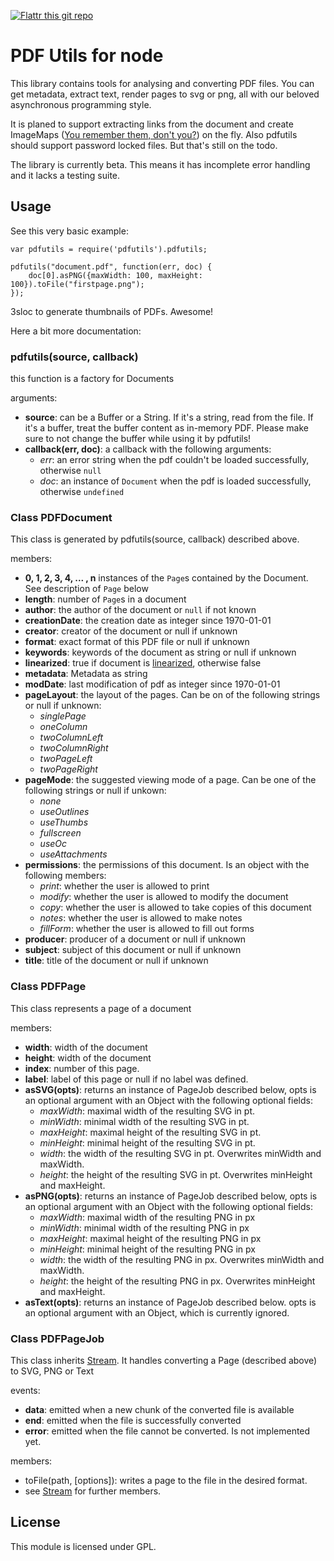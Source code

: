 [![Flattr this git repo](http://api.flattr.com/button/flattr-badge-large.png)](https://flattr.com/submit/auto?user_id=Gottox&url=https://github.com/Gottox/node-pdfutils&title=node-pdfutils&language=&tags=github&category=software)

PDF Utils for node
==================

This library contains tools for analysing and converting PDF files. You can
get metadata, extract text, render pages to svg or png, all with our beloved
asynchronous programming style.

It is planed to support extracting links from the document and create ImageMaps
([You remember them, don't you?](http://en.wikipedia.org/wiki/Image_map)) on
the fly. Also pdfutils should support password locked files.
But that's still on the todo.

The library is currently beta. This means it has incomplete error handling and
it lacks a testing suite.

Usage
-----

See this very basic example:

	var pdfutils = require('pdfutils').pdfutils;

	pdfutils("document.pdf", function(err, doc) {
		doc[0].asPNG({maxWidth: 100, maxHeight: 100}).toFile("firstpage.png");
	});

3sloc to generate thumbnails of PDFs. Awesome!

Here a bit more documentation:

### pdfutils(source, callback)

this function is a factory for Documents

arguments:

 * __source__: can be a Buffer or a String. If it's a string, read from the
  file. If it's a buffer, treat the buffer content as in-memory PDF.
  Please make sure to not change the buffer while using it by pdfutils!
 * __callback(err, doc)__: a callback with the following arguments:
   * _err_: an error string when the pdf couldn't be loaded successfully,
     otherwise `null`
   * _doc_: an instance of `Document` when the pdf is loaded successfully,
     otherwise `undefined`

### Class PDFDocument

This class is generated by pdfutils(source, callback) described above.

members:

 * __0, 1, 2, 3, 4, ... , n__ instances of the `Page`s contained by the
  Document. See description of `Page` below
 * __length__: number of `Page`s in a document
 * __author__: the author of the document or `null` if not known
 * __creationDate__: the creation date as integer since 1970-01-01
 * __creator__: creator of the document or null if unknown
 * __format__: exact format of this PDF file or null if unknown
 * __keywords__: keywords of the document as string or null if unknown
 * __linearized__: true if document is [linearized](http://www.citationsoftware.com/faqPDFlinearization.htm),
   otherwise false
 * __metadata__: Metadata as string
 * __modDate__: last modification of pdf as integer since 1970-01-01
 * __pageLayout__: the layout of the pages. Can be on of the following strings or null if unknown:
   * _singlePage_
   * _oneColumn_
   * _twoColumnLeft_
   * _twoColumnRight_
   * _twoPageLeft_
   * _twoPageRight_
 * __pageMode__: the suggested viewing mode of a page. Can be one of the following strings or null if unkown:
   * _none_
   * _useOutlines_
   * _useThumbs_
   * _fullscreen_
   * _useOc_
   * _useAttachments_
 * __permissions__: the permissions of this document. Is an object with the following members:
   * _print_: whether the user is allowed to print
   * _modify_: whether the user is allowed to modify the document
   * _copy_: whether the user is allowed to take copies of this document
   * _notes_: whether the user is allowed to make notes
   * _fillForm_: whether the user is allowed to fill out forms
 * __producer__: producer of a document or null if unknown
 * __subject__: subject of this document or null if unknown
 * __title__: title of the document or null if unknown

### Class PDFPage

This class represents a page of a document

members:

 * __width__: width of the document
 * __height__: width of the document
 * __index__: number of this page.
 * __label__: label of this page or null if no label was defined.
 * __asSVG(opts)__: returns an instance of PageJob described below, opts is an
   optional argument with an Object with the following optional fields:
   * _maxWidth_: maximal width of the resulting SVG in pt.
   * _minWidth_: minimal width of the resulting SVG in pt.
   * _maxHeight_: maximal height of the resulting SVG in pt.
   * _minHeight_: minimal height of the resulting SVG in pt.
   * _width_: the width of the resulting SVG in pt. Overwrites minWidth and
     maxWidth.
   * _height_: the height of the resulting SVG in pt. Overwrites minHeight and
     maxHeight.
 * __asPNG(opts)__: returns an instance of PageJob described below, opts is an
   optional argument with an Object with the following optional fields:
   * _maxWidth_: maximal width of the resulting PNG in px
   * _minWidth_: minimal width of the resulting PNG in px
   * _maxHeight_: maximal height of the resulting PNG in px
   * _minHeight_: minimal height of the resulting PNG in px
   * _width_: the width of the resulting PNG in px. Overwrites minWidth and
     maxWidth.
   * _height_: the height of the resulting PNG in px. Overwrites minHeight and
     maxHeight.
 * __asText(opts)__: returns an instance of PageJob described below. opts is an
   optional argument with an Object, which is currently ignored.

### Class PDFPageJob

This class inherits [Stream](http://nodejs.org/api/stream.html). It handles
converting a Page (described above) to SVG, PNG or Text

events:
 * __data__: emitted when a new chunk of the converted file is available
 * __end__: emitted when the file is successfully converted
 * __error__: emitted when the file cannot be converted. Is not implemented yet.

members:

 * toFile(path, \[options\]): writes a page to the file in the desired format.
 * see [Stream](http://nodejs.org/api/stream.html) for further members. 

License
-------

This module is licensed under GPL.
